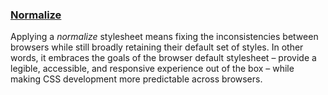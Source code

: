 ### [Normalize](https://mattbrictson.com/blog/css-normalize-and-reset#normalize)

Applying a _normalize_ stylesheet means fixing the inconsistencies between browsers while still broadly retaining their default set of styles. In other words, it embraces the goals of the browser default stylesheet – provide a legible, accessible, and responsive experience out of the box – while making CSS development more predictable across browsers.